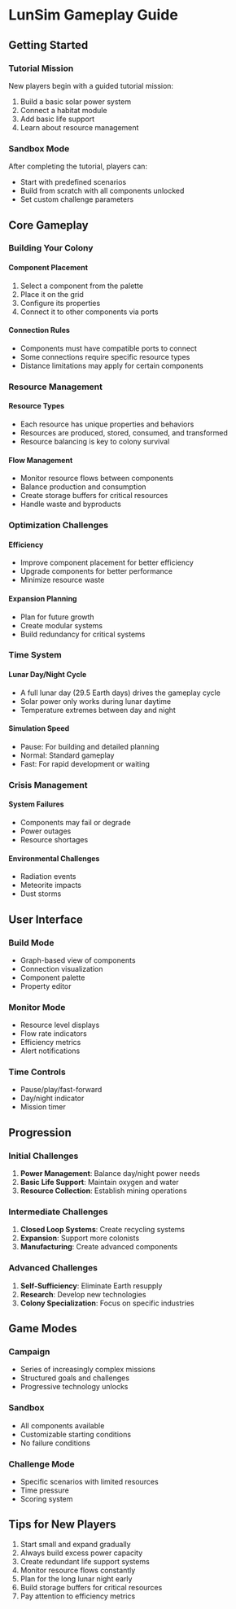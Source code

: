 # LunSim Gameplay Guide

## Getting Started

### Tutorial Mission
New players begin with a guided tutorial mission:
1. Build a basic solar power system
2. Connect a habitat module
3. Add basic life support
4. Learn about resource management

### Sandbox Mode
After completing the tutorial, players can:
- Start with predefined scenarios
- Build from scratch with all components unlocked
- Set custom challenge parameters

## Core Gameplay

### Building Your Colony

#### Component Placement
1. Select a component from the palette
2. Place it on the grid
3. Configure its properties
4. Connect it to other components via ports

#### Connection Rules
- Components must have compatible ports to connect
- Some connections require specific resource types
- Distance limitations may apply for certain components

### Resource Management

#### Resource Types
- Each resource has unique properties and behaviors
- Resources are produced, stored, consumed, and transformed
- Resource balancing is key to colony survival

#### Flow Management
- Monitor resource flows between components
- Balance production and consumption
- Create storage buffers for critical resources
- Handle waste and byproducts

### Optimization Challenges

#### Efficiency
- Improve component placement for better efficiency
- Upgrade components for better performance
- Minimize resource waste

#### Expansion Planning
- Plan for future growth
- Create modular systems
- Build redundancy for critical systems

### Time System

#### Lunar Day/Night Cycle
- A full lunar day (29.5 Earth days) drives the gameplay cycle
- Solar power only works during lunar daytime
- Temperature extremes between day and night

#### Simulation Speed
- Pause: For building and detailed planning
- Normal: Standard gameplay
- Fast: For rapid development or waiting

### Crisis Management

#### System Failures
- Components may fail or degrade
- Power outages
- Resource shortages

#### Environmental Challenges
- Radiation events
- Meteorite impacts
- Dust storms

## User Interface

### Build Mode
- Graph-based view of components
- Connection visualization
- Component palette
- Property editor

### Monitor Mode
- Resource level displays
- Flow rate indicators
- Efficiency metrics
- Alert notifications

### Time Controls
- Pause/play/fast-forward
- Day/night indicator
- Mission timer

## Progression

### Initial Challenges
1. **Power Management**: Balance day/night power needs
2. **Basic Life Support**: Maintain oxygen and water
3. **Resource Collection**: Establish mining operations

### Intermediate Challenges
1. **Closed Loop Systems**: Create recycling systems
2. **Expansion**: Support more colonists
3. **Manufacturing**: Create advanced components

### Advanced Challenges
1. **Self-Sufficiency**: Eliminate Earth resupply
2. **Research**: Develop new technologies
3. **Colony Specialization**: Focus on specific industries

## Game Modes

### Campaign
- Series of increasingly complex missions
- Structured goals and challenges
- Progressive technology unlocks

### Sandbox
- All components available
- Customizable starting conditions
- No failure conditions

### Challenge Mode
- Specific scenarios with limited resources
- Time pressure
- Scoring system

## Tips for New Players

1. Start small and expand gradually
2. Always build excess power capacity
3. Create redundant life support systems
4. Monitor resource flows constantly
5. Plan for the long lunar night early
6. Build storage buffers for critical resources
7. Pay attention to efficiency metrics 